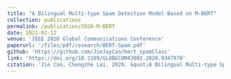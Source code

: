 ```yaml
---
title: "A Bilingual Multi-type Spam Detection Model Based on M-BERT"
collection: publications
permalink: /publication/2020-M-BERT
date: 2021-02-12
venue: 'IEEE 2020 Global Communications Conference'
paperurl: '/files/pdf/research/BERT-Spam.pdf'
github: 'https://github.com/JieJayCao/bert_spamClass'
link: 'https://doi.org/10.1109/GLOBECOM42002.2020.9347970'
citation: 'Jie Cao, Chengzhe Lai. 2020. &quot;A Bilingual Multi-type Spam Detection Model Based on M-BERT.&quot; <i>IEEE GlobeCom'20</i>'
---
```

